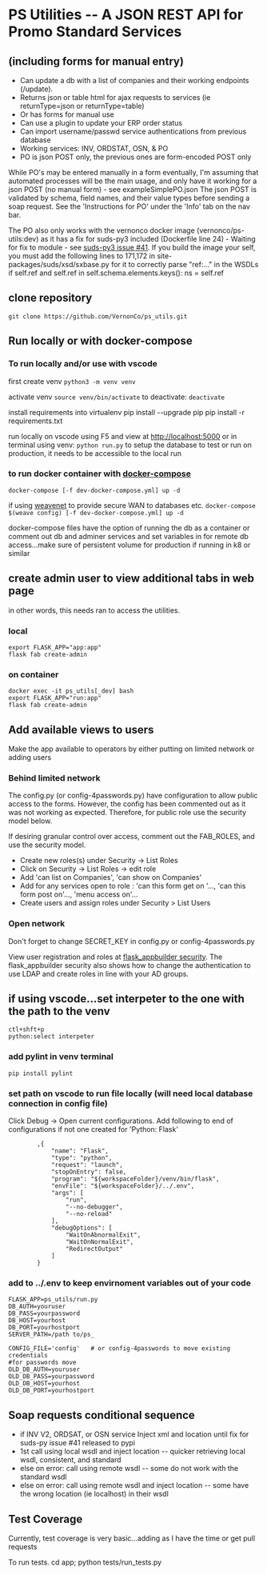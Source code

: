 # PS Utilities -- A JSON REST API for Promo Standard Services
## (including forms for manual entry)
-   Can update a db with a list of companies and their working endpoints (/update).
-   Returns json or table html for ajax requests to services (ie returnType=json or returnType=table)
-   Or has forms for manual use
-   Can use a plugin to update your ERP order status
-   Can import username/passwd service authentications from previous database
-   Working services: INV, ORDSTAT, OSN, & PO
-   PO is json POST only, the previous ones are form-encoded POST only

While PO's may be entered manually in a form eventually, I'm assuming that automated processes
will be the main usage, and only have it working for a json POST (no manual form)  - see exampleSimplePO.json  The
json POST is validated by schema, field names, and their value types before sending a soap request.  See the 'Instructions for PO' under the 'Info' tab on the nav bar.

The PO also only works with the vernonco docker image (vernonco/ps-utils:dev) as it has a fix for suds-py3 included (Dockerfile line 24) - Waiting for fix to module - see [suds-py3 issue #41](https://github.com/cackharot/suds-py3/issues/41).  If you build the image your self, you must add the following lines to 171,172 in site-packages/suds/xsd/sxbase.py for it to correctly parse "ref:..." in the WSDLs
    if self.ref and self.ref in self.schema.elements.keys():
        ns = self.ref

## clone repository
`git clone https://github.com/VernonCo/ps_utils.git`

## Run locally or with docker-compose
### To run locally and/or use with vscode
first create venv
`python3 -m venv venv`

activate venv
`source venv/bin/activate`
to deactivate:
`deactivate`

install requirements into virtualenv
    pip install --upgrade pip
    pip install -r requirements.txt

run locally on vscode using F5 and view at <http://localhost:5000> or in terminal using venv:
`python run.py`
to setup the database to test or run on production, it needs to be accessible to the local run

### to run docker container with [docker-compose](https://docs.docker.com/compose/install/)
`docker-compose [-f dev-docker-compose.yml] up -d`

if using [weavenet](https://www.weave.works/oss/net/) to provide secure WAN to databases etc.
`docker-compose $(weave config) [-f dev-docker-compose.yml] up -d`

docker-compose files have the option of running the db as a container or comment out db and adminer services and set variables in for remote db access...make sure of persistent volume for production if running in k8 or similar

## create admin user to view additional tabs in web page
in other words, this needs ran to access the utilities.

### local
    export FLASK_APP="app:app"
    flask fab create-admin

### on container
    docker exec -it ps_utils[_dev] bash
    export FLASK_APP="run:app"
    flask fab create-admin

## Add available views to users
Make the app available to operators by either putting on limited network or adding users

### Behind limited network
The config.py  (or config-4passwords.py) have configuration to allow public access to the forms. However, the config has been commented out as it was not working as expected.  Therefore, for public role use the security model below.

If desiring granular control over access, comment out the FAB_ROLES, and use the security model.
-   Create new roles(s) under Security -> List Roles
-   Click on Security -> List Roles ->  edit role
-   Add 'can list on Companies', 'can show on Companies'
-   Add for any services open to role : 'can this form get on '..., 'can this form post on'..., 'menu access on'...
-   Create users and assign roles under Security > List Users

### Open network
Don't forget to change SECRET_KEY in config.py or config-4passwords.py

View user registration and roles at [flask_appbuilder security](https://flask-appbuilder.readthedocs.io/en/latest/security.html).  The flask_appbuilder security also shows how to change the authentication to use LDAP and create roles in line with your AD groups.

## if using vscode...set interpeter to the one with the path to the venv
    ctl+shft+p
    python:select interpeter

### add pylint in venv terminal
`pip install pylint`

### set path on vscode to run file locally (will need local database connection in config file)
Click Debug -> Open current configurations.  Add following to end of configurations if not one created for 'Python: Flask'

            ,{
                "name": "Flask",
                "type": "python",
                "request": "launch",
                "stopOnEntry": false,
                "program": "${workspaceFolder}/venv/bin/flask",
                "envFile": "${workspaceFolder}/../.env",
                "args": [
                    "run",
                    "--no-debugger",
                    "--no-reload"
                ],
                "debugOptions": [
                    "WaitOnAbnormalExit",
                    "WaitOnNormalExit",
                    "RedirectOutput"
                ]
            }

### add to ../.env to keep envirnoment variables out of your code
    FLASK_APP=ps_utils/run.py
    DB_AUTH=youruser
    DB_PASS=yourpassword
    DB_HOST=yourhost
    DB_PORT=yourhostport
    SERVER_PATH=/path to/ps_

    CONFIG_FILE='config'   # or config-4passwords to move existing credentials
    #for passwords move
    OLD_DB_AUTH=youruser
    OLD_DB_PASS=yourpassword
    OLD_DB_HOST=yourhost
    OLD_DB_PORT=yourhostport

## Soap requests conditional sequence
-   if INV V2, ORDSAT, or OSN service Inject xml and location until fix for suds-py issue #41 released to pypi
-   1st call using local wsdl and inject location -- quicker retrieving local wsdl, consistent, and standard
-   else on error: call using remote wsdl -- some do not work with the standard wsdl
-   else on error: call using remote wsdl and inject location -- some have the wrong location (ie localhost) in their wsdl

## Test Coverage
Currently, test coverage is very basic...adding as I have the time or get pull requests

To run tests.
    cd app; python tests/run_tests.py

